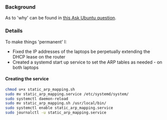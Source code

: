 ### Background
As to 'why' can be found in [this Ask Ubuntu question](https://askubuntu.com/questions/1433616/no-ping-between-two-22-04-laptops-but-can-ping-both-ways-from-3rd-windows-devi).

### Details
To make things 'permanent' I:
* Fixed the IP addresses of the laptops be perpetually extending the DHCP lease on the router
* Created a systemd start up service to set the ARP tables as needed - on both laptops

#### Creating the service
```bash
chmod u+x static_arp_mapping.sh
sudo mv static_arp_mapping.service /etc/systemd/system/
sudo systemctl daemon-reload
sudo mv static_arp_mapping.sh /usr/local/bin/
sudo systemctl enable static_arp_mapping.service
sudo journalctl -u static_arp_mapping.service
```
